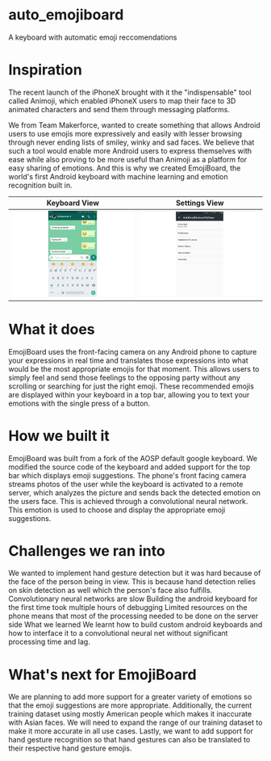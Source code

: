 # auto_emojiboard
A keyboard with automatic emoji reccomendations

# Inspiration
The recent launch of the iPhoneX brought with it the "indispensable" tool called Animoji, which enabled iPhoneX users to map their face to 3D animated characters and send them through messaging platforms.

We from Team Makerforce, wanted to create something that allows Android users to use emojis more expressively and easily with lesser browsing through never ending lists of smiley, winky and sad faces. We believe that such a tool would enable more Android users to express themselves with ease while also proving to be more useful than Animoji as a platform for easy sharing of emotions. And this is why we created EmojiBoard, the world's first Android keyboard with machine learning and emotion recognition built in.

Keyboard View              |  Settings View   
:-------------------------:|:-------------------------:
![](img/keyboard.jpg)  |  ![](img/settings.jpg)

# What it does
EmojiBoard uses the front-facing camera on any Android phone to capture your expressions in real time and translates those expressions into what would be the most appropriate emojis for that moment. This allows users to simply feel and send those feelings to the opposing party without any scrolling or searching for just the right emoji. These recommended emojis are displayed within your keyboard in a top bar, allowing you to text your emotions with the single press of a button.

# How we built it
EmojiBoard was built from a fork of the AOSP default google keyboard. We modified the source code of the keyboard and added support for the top bar which displays emoji suggestions. The phone's front facing camera streams photos of the user while the keyboard is activated to a remote server, which analyzes the picture and sends back the detected emotion on the users face. This is achieved through a convolutional neural network. This emotion is used to choose and display the appropriate emoji suggestions.

# Challenges we ran into
We wanted to implement hand gesture detection but it was hard because of the face of the person being in view. This is because hand detection relies on skin detection as well which the person's face also fulfills.
Convolutionary neural networks are slow
Building the android keyboard for the first time took multiple hours of debugging
Limited resources on the phone means that most of the processing needed to be done on the server side
What we learned
We learnt how to build custom android keyboards and how to interface it to a convolutional neural net without significant processing time and lag.

# What's next for EmojiBoard
We are planning to add more support for a greater variety of emotions so that the emoji suggestions are more appropriate. Additionally, the current training dataset using mostly American people which makes it inaccurate with Asian faces. We will need to expand the range of our training dataset to make it more accurate in all use cases. Lastly, we want to add support for hand gesture recognition so that hand gestures can also be translated to their respective hand gesture emojis.
